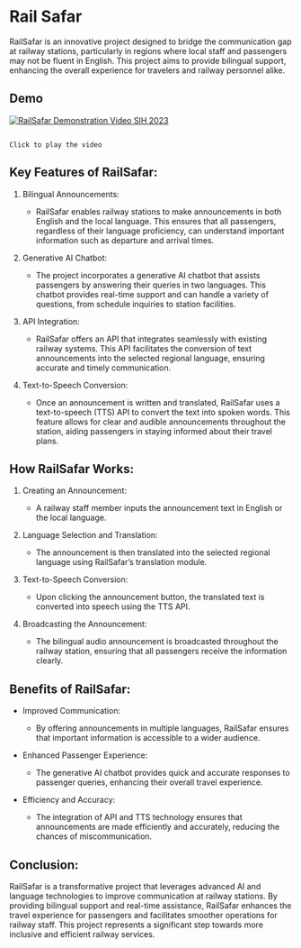 # Rail Safar

RailSafar is an innovative project designed to bridge the communication gap at railway stations, particularly in regions where local staff and passengers may not be fluent in English. This project aims to provide bilingual support, enhancing the overall experience for travelers and railway personnel alike.

## Demo

[![RailSafar Demonstration Video SIH 2023](https://img.youtube.com/vi/QZ5JS3FgVB8/0.jpg)](https://www.youtube.com/watch?v=QZ5JS3FgVB8)

                                                                                                Click to play the video


## Key Features of RailSafar:

1. Bilingual Announcements:
   - RailSafar enables railway stations to make announcements in both English and the local language. This ensures that all passengers, regardless of their language proficiency, can understand important information such as departure and arrival times.

2. Generative AI Chatbot:
   - The project incorporates a generative AI chatbot that assists passengers by answering their queries in two languages. This chatbot provides real-time support and can handle a variety of questions, from schedule inquiries to station facilities.

3. API Integration:
   - RailSafar offers an API that integrates seamlessly with existing railway systems. This API facilitates the conversion of text announcements into the selected regional language, ensuring accurate and timely communication.

4. Text-to-Speech Conversion:
   - Once an announcement is written and translated, RailSafar uses a text-to-speech (TTS) API to convert the text into spoken words. This feature allows for clear and audible announcements throughout the station, aiding passengers in staying informed about their travel plans.

## How RailSafar Works:

1. Creating an Announcement:
   - A railway staff member inputs the announcement text in English or the local language.

2. Language Selection and Translation:
   - The announcement is then translated into the selected regional language using RailSafar’s translation module.

3. Text-to-Speech Conversion:
   - Upon clicking the announcement button, the translated text is converted into speech using the TTS API.

4. Broadcasting the Announcement:
   - The bilingual audio announcement is broadcasted throughout the railway station, ensuring that all passengers receive the information clearly.

## Benefits of RailSafar:

- Improved Communication:
  - By offering announcements in multiple languages, RailSafar ensures that important information is accessible to a wider audience.

- Enhanced Passenger Experience:
  - The generative AI chatbot provides quick and accurate responses to passenger queries, enhancing their overall travel experience.

- Efficiency and Accuracy:
  - The integration of API and TTS technology ensures that announcements are made efficiently and accurately, reducing the chances of miscommunication.

## Conclusion:

RailSafar is a transformative project that leverages advanced AI and language technologies to improve communication at railway stations. By providing bilingual support and real-time assistance, RailSafar enhances the travel experience for passengers and facilitates smoother operations for railway staff. This project represents a significant step towards more inclusive and efficient railway services.

